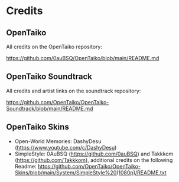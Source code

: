 # Credits

## OpenTaiko 

All credits on the OpenTaiko repository:

https://github.com/0auBSQ/OpenTaiko/blob/main/README.md

## OpenTaiko Soundtrack

All credits and artist links on the soundtrack repository:

https://github.com/OpenTaiko/OpenTaiko-Soundtrack/blob/main/README.md

## OpenTaiko Skins

- Open-World Memories: DashyDesu (https://www.youtube.com/c/DashyDesu)
- SimpleStyle: 0AuBSQ (https://github.com/0auBSQ) and Takkkom (https://github.com/Takkkom), additional credits on the following Readme: https://github.com/OpenTaiko/OpenTaiko-Skins/blob/main/System/SimpleStyle%20(1080p)/README.txt